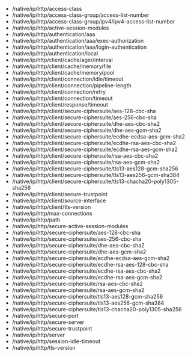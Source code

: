 - /native/ip/http/access-class
- /native/ip/http/access-class-group/access-list-number
- /native/ip/http/access-class-group/ipv4/ipv4-access-list-number
- /native/ip/http/active-session-modules
- /native/ip/http/authentication/aaa
- /native/ip/http/authentication/aaa/exec-authorization
- /native/ip/http/authentication/aaa/login-authentication
- /native/ip/http/authentication/local
- /native/ip/http/client/cache/ager/interval
- /native/ip/http/client/cache/memory/file
- /native/ip/http/client/cache/memory/pool
- /native/ip/http/client/connection/idle/timeout
- /native/ip/http/client/connection/pipeline-length
- /native/ip/http/client/connection/retry
- /native/ip/http/client/connection/timeout
- /native/ip/http/client/response/timeout
- /native/ip/http/client/secure-ciphersuite/aes-128-cbc-sha
- /native/ip/http/client/secure-ciphersuite/aes-256-cbc-sha
- /native/ip/http/client/secure-ciphersuite/dhe-aes-cbc-sha2
- /native/ip/http/client/secure-ciphersuite/dhe-aes-gcm-sha2
- /native/ip/http/client/secure-ciphersuite/ecdhe-ecdsa-aes-gcm-sha2
- /native/ip/http/client/secure-ciphersuite/ecdhe-rsa-aes-cbc-sha2
- /native/ip/http/client/secure-ciphersuite/ecdhe-rsa-aes-gcm-sha2
- /native/ip/http/client/secure-ciphersuite/rsa-aes-cbc-sha2
- /native/ip/http/client/secure-ciphersuite/rsa-aes-gcm-sha2
- /native/ip/http/client/secure-ciphersuite/tls13-aes128-gcm-sha256
- /native/ip/http/client/secure-ciphersuite/tls13-aes256-gcm-sha384
- /native/ip/http/client/secure-ciphersuite/tls13-chacha20-poly1305-sha256
- /native/ip/http/client/secure-trustpoint
- /native/ip/http/client/source-interface
- /native/ip/http/client/tls-version
- /native/ip/http/max-connections
- /native/ip/http/path
- /native/ip/http/secure-active-session-modules
- /native/ip/http/secure-ciphersuite/aes-128-cbc-sha
- /native/ip/http/secure-ciphersuite/aes-256-cbc-sha
- /native/ip/http/secure-ciphersuite/dhe-aes-cbc-sha2
- /native/ip/http/secure-ciphersuite/dhe-aes-gcm-sha2
- /native/ip/http/secure-ciphersuite/ecdhe-ecdsa-aes-gcm-sha2
- /native/ip/http/secure-ciphersuite/ecdhe-rsa-aes-128-cbc-sha
- /native/ip/http/secure-ciphersuite/ecdhe-rsa-aes-cbc-sha2
- /native/ip/http/secure-ciphersuite/ecdhe-rsa-aes-gcm-sha2
- /native/ip/http/secure-ciphersuite/rsa-aes-cbc-sha2
- /native/ip/http/secure-ciphersuite/rsa-aes-gcm-sha2
- /native/ip/http/secure-ciphersuite/tls13-aes128-gcm-sha256
- /native/ip/http/secure-ciphersuite/tls13-aes256-gcm-sha384
- /native/ip/http/secure-ciphersuite/tls13-chacha20-poly1305-sha256
- /native/ip/http/secure-port
- /native/ip/http/secure-server
- /native/ip/http/secure-trustpoint
- /native/ip/http/server
- /native/ip/http/session-idle-timeout
- /native/ip/http/tls-version
